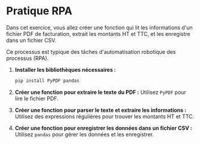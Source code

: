 # Pratique RPA

Dans cet exercice, vous allez créer une fonction qui lit les informations d'un fichier PDF de facturation, extrait les montants HT et TTC, et les enregistre dans un fichier CSV. 

Ce processus est typique des tâches d'automatisation robotique des processus (RPA).

1. **Installer les bibliothèques nécessaires :**
   ```bash
   pip install PyPDF pandas
   ```

1. **Créer une fonction pour extraire le texte du PDF :**
   Utilisez `PyPDF` pour lire le fichier PDF.

1. **Créer une fonction pour parser le texte et extraire les informations :**
   Utilisez des expressions régulières pour trouver les montants HT et TTC.

1. **Créer une fonction pour enregistrer les données dans un fichier CSV :**
   Utilisez `pandas` pour gérer les données et les enregistrer.
